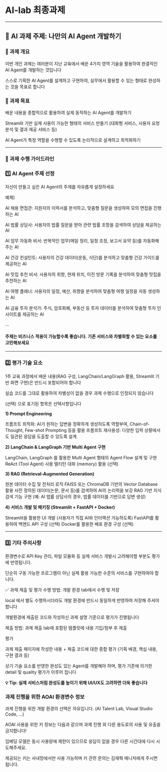 

# AI-lab 최종과제
---
## 📌 AI 과제 주제: 나만의 AI Agent 개발하기


### 📍 과제 개요
이번 개인 과제는 여러분이 지난 교육에서 배운 4가지 영역 기술을 활용하여 완결적인 AI Agent를 개발하는 것입니다

스스로 기획한 AI Agent를 설계하고 구현하여, 실무에서 활용할 수 있는 형태로 완성하는 것을 목표로 합니다


### 🎯 과제 목표
배운 내용을 종합적으로 활용하여 실제 동작하는 AI Agent를 개발하기

Streamlit 기반 실제 사용이 가능한 형태의 서비스 만들기 (대화형 서비스, 사용자 요청 분석 및 결과 제공 서비스 등)

AI Agent가 특정 역할을 수행할 수 있도록 논리적으로 설계하고 최적화하기


---

### 📣 과제 수행 가이드라인
### 1️⃣ AI Agent 주제 선정

자신이 만들고 싶은 AI Agent의 주제를 자유롭게 설정하세요


예제)

AI 채용 면접관: 지원자의 이력서를 분석하고, 맞춤형 질문을 생성하여 모의 면접을 진행하는 AI

AI 법률 상담사: 사용자의 법률 질문을 받아 관련 법률 조항을 검색하여 상담을 제공하는 AI

AI 업무 자동화 비서: 반복적인 업무(메일 정리, 일정 조정, 보고서 요약 등)를 자동화해주는 AI

AI 건강 컨설턴트: 사용자의 건강 데이터(운동, 식단)를 분석하고 맞춤형 건강 가이드를 제공하는 AI

AI 맛집 추천 비서: 사용자의 취향, 현재 위치, 이전 방문 기록을 분석하여 맞춤형 맛집을 추천하는 AI

AI 여행 플래너: 사용자의 일정, 예산, 취향을 분석하여 맞춤형 여행 일정을 자동 생성하는 AI

AI 금융 투자 분석가: 주식, 암호화폐, 부동산 등 투자 데이터를 분석하여 맞춤형 투자 인사이트를 제공하는 AI

...

#### 주제는 비즈니스 적용이 가능할수록 좋습니다. 기존 서비스와 차별화할 수 있는 요소를 고민해보세요
---


### 2️⃣ 평가 기술 요소

1주 교육 과정에서 배운 내용(RAG 구성, LangChain/LangGraph 활용, Streamlit 기반 화면 구현)은 반드시 포함되어야 합니다

실습 코드를 그대로 활용하여 차별성이 없을 경우 과제 수행으로 인정되지 않습니다

(선택) 으로 표기된 항목은 선택사항입니다


**1) Prompt Engineering**

프롬프트 최적화: AI가 원하는 답변을 정확하게 생성하도록 역할부여, Chain-of-Thought, Few-shot Prompting 등을 활용
프롬프트 재사용성: 다양한 입력 상황에서도 일관된 응답을 도출할 수 있도록 설계


**2) LangChain & LangGraph 기반 Multi Agent 구현**

LangChain, LangGraph 를 활용한 Multi Agent 형태의 Agent Flow 설계 및 구현
ReAct (Tool Agent) 사용
멀티턴 대화 (memory) 활용 (선택)


**3) RAG (Retrieval-Augmented Generation)**

원본 데이터 수집 및 전처리 로직
FAISS 또는 ChromaDB 기반의 Vector Database 활용
사전 정의된 데이터(논문, 문서 등)를 검색하여 AI의 논리력을 보강
RAG 기반 지식 검색 기능 구현 (예: AI 법률 상담사의 경우, 법률 데이터를 기반으로 답변 생성)


**4) 서비스 개발 및 패키징 (Streamlit + FastAPI + Docker)**

Streamlit을 활용한 UI 개발 (사용자가 직접 AI와 인터랙션 가능하도록)
FastAPI를 활용하여 백엔드 API 구성 (선택)
Docker를 활용한 배포 환경 구성 (선택)

---


### 3️⃣ 기타 주의사항

환경변수로 API Key 관리, 파일 모듈화 등 실제 서비스 개발시 고려해야할 부분도 평가에 반영됩니다.

단순히 구동 가능한 프로그램이 아닌 실제 활용 가능한 수준의 서비스를 구현하여야 합니다.



✅ 과제 제출 및 평가
수행 방법: 개발 환경 tab에서 수행 및 저장

local 에서 별도 수행하시더라도 개발 환경에 반드시 동일하게 반영하여 저장해 주셔야 합니다

개발환경에 제출된 코드와 작성하신 과제 설명 기준으로 평가가 진행됩니다

제출 방법: 과제 제출 tab에 포함된 템플릿에 내용 기입/첨부 후 제출

평가

과제 제출 페이지에 작성한 내용 + 제출 코드에 대한 종합 평가 (기획 배경, 핵심 내용, 구현 결과 등)

상기 기술 요소를 반영한 완성도 있는 Agent를 개발해야 하며, 평가 기준에 의거한 detail 및 quality 평가가 이루어 집니다 

**💡 Tip: 실제 서비스처럼 완성도를 높이기 위해 UI/UX도 고려하면 더욱 좋습니다**



### 과제 진행을 위한 AOAI 환경변수 정보
과제 진행을 위한 개발 환경의 선택은 자유입니다. (AI Talent Lab, Visual Studio Code, ...)

AOAI 사용을 위한 키 정보는 다음과 같으며 과제 진행 외 다른 용도로의 사용 및 유출을 금지합니다!

임베딩 모델은 동시 사용량에 제한이 있으므로 응답이 없을 경우 다른 시간대에 다시 시도해주세요.

제공되는 키는 사내망에서만 사용 가능하며 키 관련 문의는 김재혁 매니저에게 주시면 됩니다.

